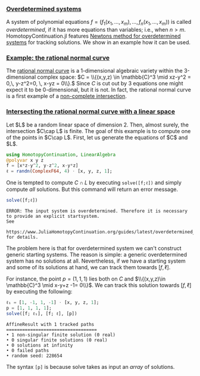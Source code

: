 


<h3 class="section-head" id="overdetermined*systems"><a href="#overdetermined*systems">Overdetermined systems</a></h3>


A system of polynomial equations $f=(f_1(x_1,\ldots, x_m),\ldots,  f_n(x_1,\ldots,x_m))$ is called *overdetermined*, if it has more equations than variables; i.e., when $n>m$. HomotopyContinuation.jl features [Newtons method for overdetermined systems](https://www.ams.org/journals/mcom/2000-69-231/S0025-5718-99-01115-1/S0025-5718-99-01115-1.pdf) for tracking solutions. We show in an example how it can be used.


<h3 class="section-head" id="Rational*normal*curve"><a href="#Rational*normal*curve">Example: the rational normal curve</a></h3>


The [rational normal curve](https://en.wikipedia.org/wiki/Rational_normal_curve) is a 1-dimensional algebraic variety within the 3-dimensional complex space: $C = \\{(x,y,z) \in \mathbb{C}^3 \mid xz-y^2 = 0,\, y-z^2=0, \, x-yz = 0\\}.$ Since $C$ is cut out by 3 equations one might expect it to be 0-dimensional, but it is not. In fact, the rational normal curve is a first example of a [non-complete intersection](https://en.wikipedia.org/wiki/Complete_intersection).


<h3 class="section-head" id="tracking*overdetermined"><a href="#tracking*overdetermined">Intersecting the rational normal curve with a linear space</a></h3> Let $L$ be a random linear space of dimension 2. Then, almost surely, the intersection $C\cap L$ is finite. The goal of this example is to compute one of the points in $C\cap L$. First, let us generate the equations of $C$ and $L$.


```julia
using HomotopyContinuation, LinearAlgebra
@polyvar x y z
f = [x*z-y^2, y-z^2, x-y*z]
ℓ = randn(ComplexF64, 4) ⋅ [x, y, z, 1];
```


One is tempted to compute $C\cap L$ by executing `solve([f;ℓ])` and simply compute *all* solutions. But this command will return an error message.


```julia
solve([f;ℓ])
```


```
ERROR: The input system is overdetermined. Therefore it is necessary to provide an explicit startsystem.
See
    https://www.JuliaHomotopyContinuation.org/guides/latest/overdetermined_tracking/
for details.
```


The problem here is that for overdetermined system we can't construct generic starting systems. The reason is simple: a generic overdetermined system has no solutions at all. Nevertheless, if we have a starting system and some of its solutions at hand, we can track them towards $[f, \ell]$.


For instance, the point $p=(1, 1, 1)$ lies both on $C$ and $\\{(x,y,z)\in \mathbb{C}^3 \mid x-y+z -1= 0\\}$. We can track this solution towards $[f, \ell]$ by executing the following:


```julia
ℓ₁ = [1, -1, 1, -1] ⋅ [x, y, z, 1];
p = [1, 1, 1, 1];
solve([f; ℓ₁], [f; ℓ], [p])
```

```
AffineResult with 1 tracked paths
==================================
• 1 non-singular finite solution (0 real)
• 0 singular finite solutions (0 real)
• 0 solutions at infinity
• 0 failed paths
• random seed: 228654
```


The syntax `[p]` is because solve takes as input an *array* of solutions.

